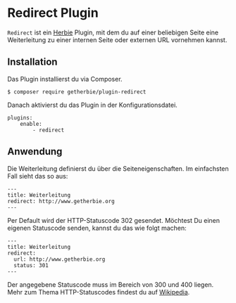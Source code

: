 Redirect Plugin
===============

`Redirect` ist ein [Herbie](http://github.com/getherbie/herbie) Plugin, mit dem du auf einer beliebigen Seite eine
Weiterleitung zu einer internen Seite oder externen URL vornehmen kannst. 


## Installation

Das Plugin installierst du via Composer.

	$ composer require getherbie/plugin-redirect

Danach aktivierst du das Plugin in der Konfigurationsdatei.

    plugins:
        enable:
            - redirect


## Anwendung

Die Weiterleitung definierst du über die Seiteneigenschaften. Im einfachsten Fall sieht das so aus: 
        
    ---
    title: Weiterleitung
    redirect: http://www.getherbie.org
    ---

Per Default wird der HTTP-Statuscode 302 gesendet. Möchtest Du einen eigenen Statuscode senden, kannst du das
wie folgt machen:
 
    ---
    title: Weiterleitung
    redirect:
      url: http://www.getherbie.org
      status: 301
    ---
 
Der angegebene Statuscode muss im Bereich von 300 und 400 liegen. Mehr zum Thema HTTP-Statuscodes findest du auf 
[Wikipedia](https://de.wikipedia.org/wiki/HTTP-Statuscode).

